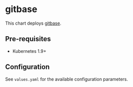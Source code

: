 # gitbase

This chart deploys [gitbase](https://github.com/src-d/gitbase).

## Pre-requisites

- Kubernetes 1.9+

## Configuration

See `values.yaml` for the available configuration parameters.
